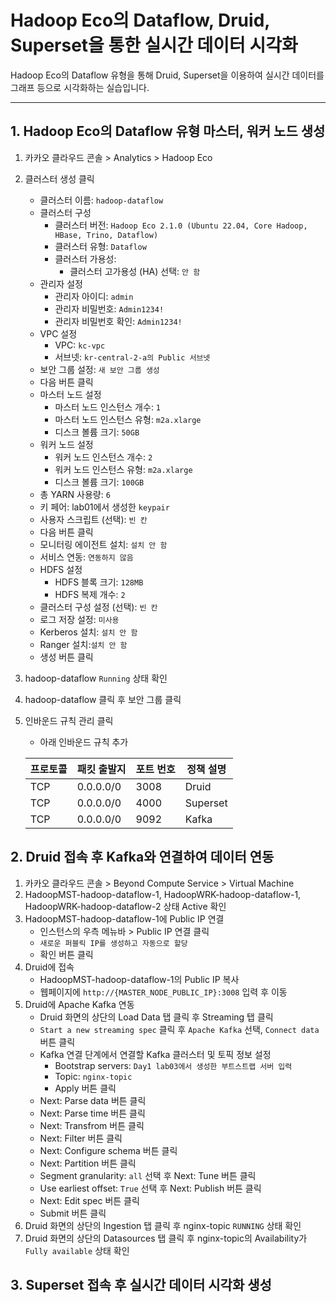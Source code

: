 # Hadoop Eco의 Dataflow, Druid, Superset을 통한 실시간  데이터 시각화

Hadoop Eco의 Dataflow 유형을 통해 Druid, Superset을 이용하여 실시간 데이터를 그래프 등으로 시각화하는 실습입니다.

---
## 1. Hadoop Eco의 Dataflow 유형 마스터, 워커 노드 생성

1. 카카오 클라우드 콘솔 > Analytics > Hadoop Eco
2. 클러스터 생성 클릭
   - 클러스터 이름: `hadoop-dataflow`
   - 클러스터 구성
      - 클러스터 버전: `Hadoop Eco 2.1.0 (Ubuntu 22.04, Core Hadoop, HBase, Trino, Dataflow)`
      - 클러스터 유형:  `Dataflow`
      - 클러스터 가용성:
         - 클러스터 고가용성 (HA) 선택: `안 함`
   - 관리자 설정
      - 관리자 아이디: `admin`
      - 관리자 비밀번호: `Admin1234!`
      - 관리자 비밀번호 확인: `Admin1234!`
   - VPC 설정
      - VPC: `kc-vpc`
      - 서브넷: `kr-central-2-a의 Public 서브넷`
   - 보안 그룹 설정: `새 보안 그룹 생성`
   - 다음 버튼 클릭
   - 마스터 노드 설정
      - 마스터 노드 인스턴스 개수: `1`
      - 마스터 노드 인스턴스 유형: `m2a.xlarge`
      - 디스크 볼륨 크기: `50GB`
   - 워커 노드 설정
      - 워커 노드 인스턴스 개수: `2`
      - 워커 노드 인스턴스 유형: `m2a.xlarge`
      - 디스크 볼륨 크기: `100GB`
   - 총 YARN 사용량: `6`
   - 키 페어: lab01에서 생성한 `keypair`
   - 사용자 스크립트 (선택): `빈 칸`
   - 다음 버튼 클릭
   - 모니터링 에이전트 설치: `설치 안 함`
   - 서비스 연동: `연동하지 않음`
   - HDFS 설정
      - HDFS 블록 크기: `128MB`
      - HDFS 복제 개수: `2`
   - 클러스터 구성 설정 (선택): `빈 칸`
   - 로그 저장 설정: `미사용`
   - Kerberos 설치: `설치 안 함`
   - Ranger 설치:`설치 안 함`
   - 생성 버튼 클릭
3. hadoop-dataflow `Running` 상태 확인
4. hadoop-dataflow 클릭 후 보안 그룹 클릭
5. 인바운드 규칙 관리 클릭
   - 아래 인바운드 규칙 추가

   | 프로토콜 | 패킷 출발지   | 포트 번호 | 정책 설명  |
   | -------- | ------------- | --------- | ---------- |
   | TCP      | 0.0.0.0/0     | 3008      | Druid      |
   | TCP      | 0.0.0.0/0     | 4000      | Superset   |
   | TCP      | 0.0.0.0/0     | 9092      | Kafka      |


## 2. Druid 접속 후 Kafka와 연결하여 데이터 연동

1. 카카오 클라우드 콘솔 > Beyond Compute Service > Virtual Machine
2. HadoopMST-hadoop-dataflow-1, HadoopWRK-hadoop-dataflow-1, HadoopWRK-hadoop-dataflow-2 상태 Active 확인
3. HadoopMST-hadoop-dataflow-1에 Public IP 연결
   - 인스턴스의 우측 메뉴바 > Public IP 연결 클릭
   - `새로운 퍼블릭 IP를 생성하고 자동으로 할당`
   - 확인 버튼 클릭
4. Druid에 접속
   - HadoopMST-hadoop-dataflow-1의 Public IP 복사
   - 웹페이지에 `http://{MASTER_NODE_PUBLIC_IP}:3008` 입력 후 이동
5. Druid에 Apache Kafka 연동
   - Druid 화면의 상단의 Load Data 탭 클릭 후 Streaming 탭 클릭
   - `Start a new streaming spec` 클릭 후 `Apache Kafka` 선택, `Connect data` 버튼 클릭
   - Kafka 연결 단계에서 연결할 Kafka 클러스터 및 토픽 정보 설정
      - Bootstrap servers: `Day1 lab03에서 생성한 부트스트랩 서버 입력`
      - Topic: `nginx-topic`
      - Apply 버튼 클릭
   - Next: Parse data 버튼 클릭
   - Next: Parse time 버튼 클릭
   - Next: Transfrom 버튼 클릭
   - Next: Filter 버튼 클릭
   - Next: Configure schema 버튼 클릭
   - Next: Partition 버튼 클릭
   - Segment granularity: `all` 선택 후 Next: Tune 버튼 클릭
   - Use earliest offset: `True` 선택 후 Next: Publish 버튼 클릭
   - Next: Edit spec 버튼 클릭
   - Submit 버튼 클릭
6. Druid 화면의 상단의 Ingestion 탭 클릭 후 nginx-topic `RUNNING` 상태 확인
7. Druid 화면의 상단의 Datasources 탭 클릭 후 nginx-topic의 Availability가 `Fully available` 상태 확인


## 3. Superset 접속 후 실시간 데이터 시각화 생성
